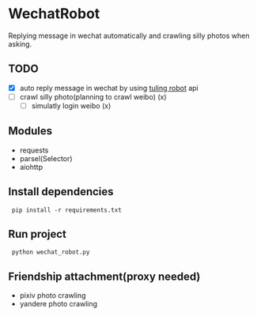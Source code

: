 # WechatRobot
 Replying message in wechat automatically and crawling silly photos when asking.

## TODO
 - [x] auto reply message in wechat by using [tuling robot]('http://www.tuling123.com/') api
 - [ ] crawl silly photo(planning to crawl weibo) (x)
   - [ ] simulatly login weibo (x)

## Modules
 - requests
 - parsel(Selector)
 - aiohttp

## Install dependencies
```
 pip install -r requirements.txt
```

## Run project 
```
 python wechat_robot.py
```

## Friendship attachment(proxy needed)
 - pixiv photo crawling 
 - yandere photo crawling 